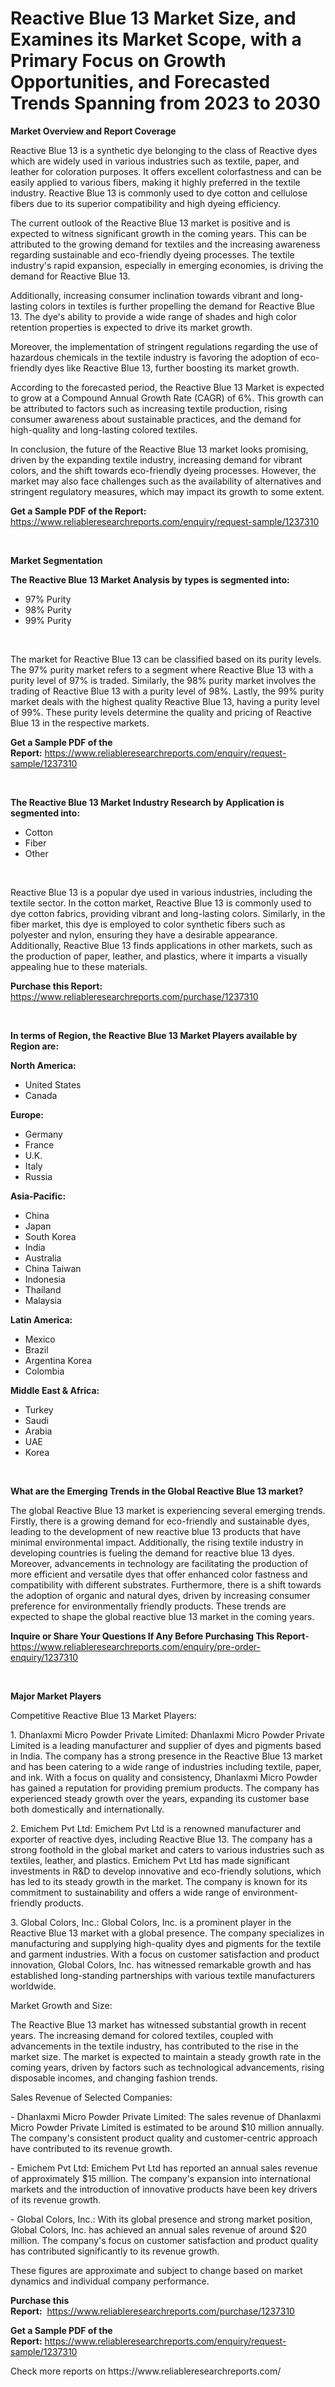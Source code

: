 <p><h1>Reactive Blue 13 Market Size, and Examines its Market Scope, with a Primary Focus on Growth Opportunities, and Forecasted Trends Spanning from 2023 to 2030</h1></p><p><strong>Market Overview and Report Coverage</strong></p>
<p><p>Reactive Blue 13 is a synthetic dye belonging to the class of Reactive dyes which are widely used in various industries such as textile, paper, and leather for coloration purposes. It offers excellent colorfastness and can be easily applied to various fibers, making it highly preferred in the textile industry. Reactive Blue 13 is commonly used to dye cotton and cellulose fibers due to its superior compatibility and high dyeing efficiency.</p><p>The current outlook of the Reactive Blue 13 market is positive and is expected to witness significant growth in the coming years. This can be attributed to the growing demand for textiles and the increasing awareness regarding sustainable and eco-friendly dyeing processes. The textile industry's rapid expansion, especially in emerging economies, is driving the demand for Reactive Blue 13.</p><p>Additionally, increasing consumer inclination towards vibrant and long-lasting colors in textiles is further propelling the demand for Reactive Blue 13. The dye's ability to provide a wide range of shades and high color retention properties is expected to drive its market growth.</p><p>Moreover, the implementation of stringent regulations regarding the use of hazardous chemicals in the textile industry is favoring the adoption of eco-friendly dyes like Reactive Blue 13, further boosting its market growth.</p><p>According to the forecasted period, the Reactive Blue 13 Market is expected to grow at a Compound Annual Growth Rate (CAGR) of 6%. This growth can be attributed to factors such as increasing textile production, rising consumer awareness about sustainable practices, and the demand for high-quality and long-lasting colored textiles.</p><p>In conclusion, the future of the Reactive Blue 13 market looks promising, driven by the expanding textile industry, increasing demand for vibrant colors, and the shift towards eco-friendly dyeing processes. However, the market may also face challenges such as the availability of alternatives and stringent regulatory measures, which may impact its growth to some extent.</p></p>
<p><strong>Get a Sample PDF of the Report:</strong> <a href="https://www.reliableresearchreports.com/enquiry/request-sample/1237310">https://www.reliableresearchreports.com/enquiry/request-sample/1237310</a></p>
<p>&nbsp;</p>
<p><strong>Market Segmentation</strong></p>
<p><strong>The Reactive Blue 13 Market Analysis by types is segmented into:</strong></p>
<p><ul><li>97% Purity</li><li>98% Purity</li><li>99% Purity</li></ul></p>
<p>&nbsp;</p>
<p><p>The market for Reactive Blue 13 can be classified based on its purity levels. The 97% purity market refers to a segment where Reactive Blue 13 with a purity level of 97% is traded. Similarly, the 98% purity market involves the trading of Reactive Blue 13 with a purity level of 98%. Lastly, the 99% purity market deals with the highest quality Reactive Blue 13, having a purity level of 99%. These purity levels determine the quality and pricing of Reactive Blue 13 in the respective markets.</p></p>
<p><strong>Get a Sample PDF of the Report:</strong>&nbsp;<a href="https://www.reliableresearchreports.com/enquiry/request-sample/1237310">https://www.reliableresearchreports.com/enquiry/request-sample/1237310</a></p>
<p>&nbsp;</p>
<p><strong>The Reactive Blue 13 Market Industry Research by Application is segmented into:</strong></p>
<p><ul><li>Cotton</li><li>Fiber</li><li>Other</li></ul></p>
<p>&nbsp;</p>
<p><p>Reactive Blue 13 is a popular dye used in various industries, including the textile sector. In the cotton market, Reactive Blue 13 is commonly used to dye cotton fabrics, providing vibrant and long-lasting colors. Similarly, in the fiber market, this dye is employed to color synthetic fibers such as polyester and nylon, ensuring they have a desirable appearance. Additionally, Reactive Blue 13 finds applications in other markets, such as the production of paper, leather, and plastics, where it imparts a visually appealing hue to these materials.</p></p>
<p><strong>Purchase this Report:</strong>&nbsp; <a href="https://www.reliableresearchreports.com/purchase/1237310">https://www.reliableresearchreports.com/purchase/1237310</a></p>
<p>&nbsp;</p>
<p><strong>In terms of Region, the Reactive Blue 13 Market Players available by Region are:</strong></p>
<p>
    <p> <strong> North America: </strong>
        <ul>
            <li>United States</li>
            <li>Canada</li>
        </ul>
        </p> 
    <p> <strong> Europe: </strong>
        <ul>
            <li>Germany</li>
            <li>France</li>
            <li>U.K.</li>
            <li>Italy</li>
            <li>Russia</li>
        </ul>
        </p> 
    <p> <strong> Asia-Pacific: </strong>
        <ul>
            <li>China</li>
            <li>Japan</li>
            <li>South Korea</li>
            <li>India</li>
            <li>Australia</li>
            <li>China Taiwan</li>
            <li>Indonesia</li>
            <li>Thailand</li>
            <li>Malaysia</li>
        </ul>
        </p> 
    <p> <strong> Latin America: </strong>
        <ul>
            <li>Mexico</li>
            <li>Brazil</li>
            <li>Argentina Korea</li>
            <li>Colombia</li>
        </ul>
        </p> 
    <p> <strong> Middle East & Africa: </strong>
        <ul>
            <li>Turkey</li>
            <li>Saudi</li>
            <li>Arabia</li>
            <li>UAE</li>
            <li>Korea</li>
        </ul>
    </p>
    </p>
<p>&nbsp;</p>
<p><strong>What are the Emerging Trends in the Global Reactive Blue 13 market?</strong></p>
<p><p>The global Reactive Blue 13 market is experiencing several emerging trends. Firstly, there is a growing demand for eco-friendly and sustainable dyes, leading to the development of new reactive blue 13 products that have minimal environmental impact. Additionally, the rising textile industry in developing countries is fueling the demand for reactive blue 13 dyes. Moreover, advancements in technology are facilitating the production of more efficient and versatile dyes that offer enhanced color fastness and compatibility with different substrates. Furthermore, there is a shift towards the adoption of organic and natural dyes, driven by increasing consumer preference for environmentally friendly products. These trends are expected to shape the global reactive blue 13 market in the coming years.</p></p>
<p><strong>Inquire or Share Your Questions If Any Before Purchasing This Report</strong>- <a href="https://www.reliableresearchreports.com/enquiry/pre-order-enquiry/1237310">https://www.reliableresearchreports.com/enquiry/pre-order-enquiry/1237310</a></p>
<p>&nbsp;</p>
<p><strong>Major Market Players</strong></p>
<p><p>Competitive Reactive Blue 13 Market Players:</p><p>1. Dhanlaxmi Micro Powder Private Limited: Dhanlaxmi Micro Powder Private Limited is a leading manufacturer and supplier of dyes and pigments based in India. The company has a strong presence in the Reactive Blue 13 market and has been catering to a wide range of industries including textile, paper, and ink. With a focus on quality and consistency, Dhanlaxmi Micro Powder has gained a reputation for providing premium products. The company has experienced steady growth over the years, expanding its customer base both domestically and internationally.</p><p>2. Emichem Pvt Ltd: Emichem Pvt Ltd is a renowned manufacturer and exporter of reactive dyes, including Reactive Blue 13. The company has a strong foothold in the global market and caters to various industries such as textiles, leather, and plastics. Emichem Pvt Ltd has made significant investments in R&D to develop innovative and eco-friendly solutions, which has led to its steady growth in the market. The company is known for its commitment to sustainability and offers a wide range of environment-friendly products.</p><p>3. Global Colors, Inc.: Global Colors, Inc. is a prominent player in the Reactive Blue 13 market with a global presence. The company specializes in manufacturing and supplying high-quality dyes and pigments for the textile and garment industries. With a focus on customer satisfaction and product innovation, Global Colors, Inc. has witnessed remarkable growth and has established long-standing partnerships with various textile manufacturers worldwide.</p><p>Market Growth and Size:</p><p>The Reactive Blue 13 market has witnessed substantial growth in recent years. The increasing demand for colored textiles, coupled with advancements in the textile industry, has contributed to the rise in the market size. The market is expected to maintain a steady growth rate in the coming years, driven by factors such as technological advancements, rising disposable incomes, and changing fashion trends.</p><p>Sales Revenue of Selected Companies:</p><p>- Dhanlaxmi Micro Powder Private Limited: The sales revenue of Dhanlaxmi Micro Powder Private Limited is estimated to be around $10 million annually. The company's consistent product quality and customer-centric approach have contributed to its revenue growth.</p><p>- Emichem Pvt Ltd: Emichem Pvt Ltd has reported an annual sales revenue of approximately $15 million. The company's expansion into international markets and the introduction of innovative products have been key drivers of its revenue growth.</p><p>- Global Colors, Inc.: With its global presence and strong market position, Global Colors, Inc. has achieved an annual sales revenue of around $20 million. The company's focus on customer satisfaction and product quality has contributed significantly to its revenue growth.</p><p>These figures are approximate and subject to change based on market dynamics and individual company performance.</p></p>
<p><strong>Purchase this Report:</strong>&nbsp;&nbsp;<a href="https://www.reliableresearchreports.com/purchase/1237310">https://www.reliableresearchreports.com/purchase/1237310</a></p>
<p></p>
<p><strong>Get a Sample PDF of the Report:</strong>&nbsp;<a href="https://www.reliableresearchreports.com/enquiry/request-sample/1237310">https://www.reliableresearchreports.com/enquiry/request-sample/1237310</a></p>
<p>Check more reports on https://www.reliableresearchreports.com/</p>